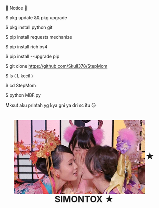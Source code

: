🚨 Notice 🚨




$ pkg update && pkg upgrade 


$ pkg install python git 


$ pip install requests mechanize 


$ pip install rich bs4 



$ pip install --upgrade pip 

$ git clone https://github.com/Skull378/StepMom
 
$ ls ( L kecil ) 

$ cd StepMom 

$ python MBF.py

Mksut aku printah yg kya gni ya dri sc itu 😒

</p>
<h1 align="center"><img src="https://raw.githubusercontent.com/Al-Vino/Al-Vino/main/giphy%20(1).webp"
<h1 align="center">★ SIMONTOX ★</i></b></h3>
